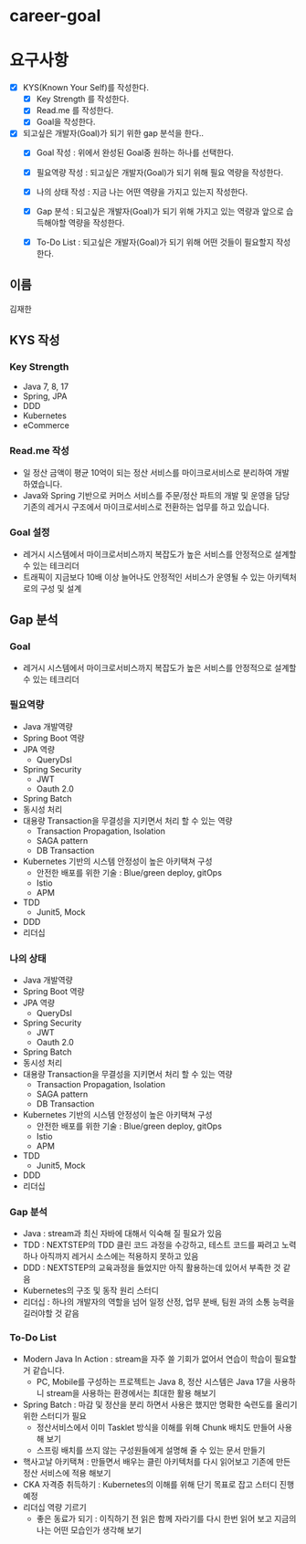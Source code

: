 # career-goal

# 요구사항
- [x] KYS(Known Your Self)를 작성한다.
    - [x] Key Strength 를 작성한다.
    - [x] Read.me 를 작성한다.
    - [x] Goal을 작성한다.
- [x] 되고싶은 개발자(Goal)가 되기 위한 gap 분석을 한다..
    - [x] Goal 작성 : 위에서 완성된 Goal중 원하는 하나를 선택한다.
    - [x] 필요역량 작성 : 되고싶은 개발자(Goal)가 되기 위해 필요 역량을 작성한다.
    - [x] 나의 상태 작성 : 지금 나는 어떤 역량을 가지고 있는지 작성한다.
    - [x] Gap 분석 : 되고싶은 개발자(Goal)가 되기 위해 가지고 있는 역량과 앞으로 습득해야할 역량을 작성한다.
    - [x] To-Do List : 되고싶은 개발자(Goal)가 되기 위해 어떤 것들이 필요할지 작성한다.

  
## 이름
김재한
## KYS 작성
### Key Strength
- Java 7, 8, 17
- Spring, JPA
- DDD
- Kubernetes
- eCommerce
### Read.me 작성
- 일 정산 금액이 평균 10억이 되는 정산 서비스를 마이크로서비스로 분리하여 개발 하였습니다.
- Java와 Spring 기반으로 커머스 서비스를 주문/정산 파트의 개발 및 운영을 담당 기존의 레거시 구조에서 마이크로서비스로 전환하는 업무를 하고 있습니다.

### Goal 설정
- 레거시 시스템에서 마이크로서비스까지 복잡도가 높은 서비스를 안정적으로 설계할 수 있는 테크리더
- 트래픽이 지금보다 10배 이상 늘어나도 안정적인 서비스가 운영될 수 있는 아키텍처로의 구성 및 설계
## Gap 분석
### Goal
- 레거시 시스템에서 마이크로서비스까지 복잡도가 높은 서비스를 안정적으로 설계할 수 있는 테크리더
### 필요역량
- Java 개발역량
- Spring Boot 역량
- JPA 역량
    - QueryDsl
- Spring Security
    - JWT
    - Oauth 2.0
- Spring Batch
- 동시성 처리
- 대용량 Transaction을 무결성을 지키면서 처리 할 수 있는 역량
    - Transaction Propagation, Isolation
    - SAGA pattern
    - DB Transaction
- Kubernetes 기반의 시스템 안정성이 높은 아키택쳐 구성
    - 안전한 배포를 위한 기술 : Blue/green deploy, gitOps
    - Istio
    - APM
- TDD
  - Junit5, Mock
- DDD
- 리더십
### 나의 상태
- Java 개발역량
- Spring Boot 역량
- JPA 역량
  - QueryDsl
- Spring Security
  - JWT
  - Oauth 2.0
- Spring Batch
- 동시성 처리
- 대용량 Transaction을 무결성을 지키면서 처리 할 수 있는 역량
  - Transaction Propagation, Isolation
  - SAGA pattern
  - DB Transaction
- Kubernetes 기반의 시스템 안정성이 높은 아키택쳐 구성
  - 안전한 배포를 위한 기술 : Blue/green deploy, gitOps
  - Istio
  - APM
- TDD
  - Junit5, Mock
- DDD
- 리더십
### Gap 분석
- Java : stream과 최신 자바에 대해서 익숙해 질 필요가 있음
- TDD : NEXTSTEP의 TDD 클린 코드 과정을 수강하고, 테스트 코드를 짜려고 노력하나 아직까지 레거시 소스에는 적용하지 못하고 있음
- DDD : NEXTSTEP의 교육과정을 들었지만 아직 활용하는데 있어서 부족한 것 같음
- Kubernetes의 구조 및 동작 원리 스터디
- 리더십 : 하나의 개발자의 역할을 넘어 일정 산정, 업무 분배, 팀원 과의 소통 능력을 길러야할 것 같음
### To-Do List
- Modern Java In Action : stream을 자주 쓸 기회가 없어서 연습이 학습이 필요할거 같습니다.
  - PC, Mobile를 구성하는 프로젝트는 Java 8, 정산 시스템은 Java 17을 사용하니 stream을 사용하는 환경에서는 최대한 활용 해보기
- Spring Batch : 마감 및 정산을 분리 하면서 사용은 했지만 명확한 숙련도를 올리기 위한 스터디가 필요
  - 정산서비스에서 이미 Tasklet 방식을 이해를 위해 Chunk 배치도 만들어 사용해 보기
  - 스프링 배치를 쓰지 않는 구성원들에게 설명해 줄 수 있는 문서 만들기
- 핵사고날 아키택쳐 : 만들면서 배우는 클린 아키텍처를 다시 읽어보고 기존에 만든 정산 서비스에 적용 해보기
- CKA 자격증 취득하기 : Kubernetes의 이해를 위해 단기 목표로 잡고 스터디 진행 예정
- 리더십 역량 기르기
  - 좋은 동료가 되기 : 이직하기 전 읽은 함께 자라기를 다시 한번 읽어 보고 지금의 나는 어떤 모습인가 생각해 보기

